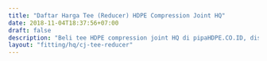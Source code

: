 ```yaml
---
title: "Daftar Harga Tee (Reducer) HDPE Compression Joint HQ"
date: 2018-11-04T18:37:56+07:00
draft: false
description: "Beli tee HDPE compression joint HQ di pipaHDPE.CO.ID, distributor pipa HDPE dan fitting HDPE murah."
layout: "fitting/hq/cj-tee-reducer"
---
```


